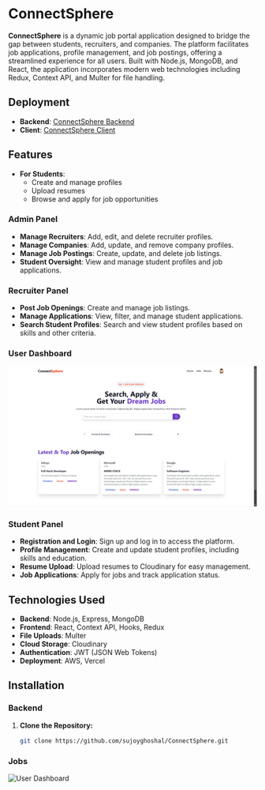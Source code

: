 # ConnectSphere

**ConnectSphere** is a dynamic job portal application designed to bridge the gap between students, recruiters, and companies. The platform facilitates job applications, profile management, and job postings, offering a streamlined experience for all users. Built with Node.js, MongoDB, and React, the application incorporates modern web technologies including Redux, Context API, and Multer for file handling.

## Deployment

- **Backend**: [ConnectSphere Backend](https://connectsphere-server.onrender.com/)
- **Client**: [ConnectSphere Client](https://connect-sphere-client.vercel.app/)

## Features

- **For Students**:
  - Create and manage profiles
  - Upload resumes
  - Browse and apply for job opportunities


### Admin Panel
- **Manage Recruiters**: Add, edit, and delete recruiter profiles.
- **Manage Companies**: Add, update, and remove company profiles.
- **Manage Job Postings**: Create, update, and delete job listings.
- **Student Oversight**: View and manage student profiles and job applications.

### Recruiter Panel
- **Post Job Openings**: Create and manage job listings.
- **Manage Applications**: View, filter, and manage student applications.
- **Search Student Profiles**: Search and view student profiles based on skills and other criteria.

### User Dashboard
![User Dashboard](./images/dashboard.png)

### Student Panel
- **Registration and Login**: Sign up and log in to access the platform.
- **Profile Management**: Create and update student profiles, including skills and education.
- **Resume Upload**: Upload resumes to Cloudinary for easy management.
- **Job Applications**: Apply for jobs and track application status.

## Technologies Used

- **Backend**: Node.js, Express, MongoDB
- **Frontend**: React, Context API, Hooks, Redux
- **File Uploads**: Multer
- **Cloud Storage**: Cloudinary
- **Authentication**: JWT (JSON Web Tokens)
- **Deployment**: AWS, Vercel

## Installation
### Backend

1. **Clone the Repository:**
   ```bash
   git clone https://github.com/sujoyghoshal/ConnectSphere.git

### Jobs
![User Dashboard](./images/job.png)